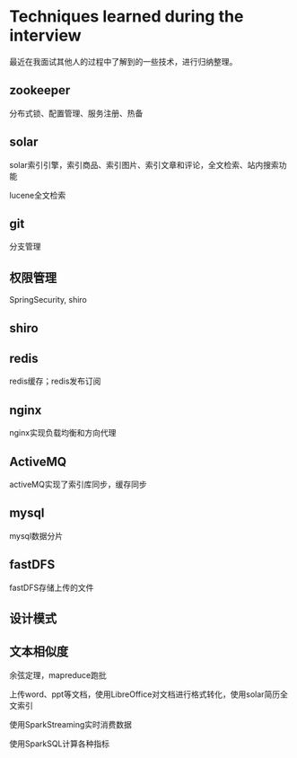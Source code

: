 # Techniques learned during the interview

最近在我面试其他人的过程中了解到的一些技术，进行归纳整理。

## zookeeper

分布式锁、配置管理、服务注册、热备

## solar

solar索引引擎，索引商品、索引图片、索引文章和评论，全文检索、站内搜索功能

lucene全文检索

## git

分支管理

## 权限管理

SpringSecurity, shiro

## shiro

## redis

redis缓存；redis发布订阅

## nginx

nginx实现负载均衡和方向代理

## ActiveMQ

activeMQ实现了索引库同步，缓存同步

## mysql

mysql数据分片

## fastDFS

fastDFS存储上传的文件

## 设计模式

## 文本相似度

余弦定理，mapreduce跑批

上传word、ppt等文档，使用LibreOffice对文档进行格式转化，使用solar简历全文索引

使用SparkStreaming实时消费数据

使用SparkSQL计算各种指标

